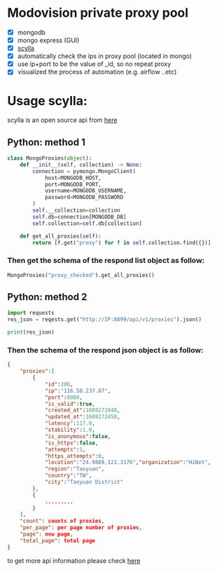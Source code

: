 # Modovision private proxy pool
- [x] mongodb
- [x] mongo express (GUI)
- [x] [scylla](https://github.com/imWildCat/scylla)
- [x] automatically check the ips in proxy pool (located in mongo)
- [x] use ip+port to be the value of _id, so no repeat proxy
- [x] visualized the process of automation (e.g. airflow ..etc)

# Usage scylla:
scylla is an open source api from [here](https://github.com/imWildCat/scylla) 

## Python: method 1
```python
class MongoProxies(object):
    def __init__(self, collection) -> None:
        connection = pymongo.MongoClient(
            host=MONGODB_HOST,
            port=MONGODB_PORT,
            username=MONGODB_USERNAME,
            password=MONGODB_PASSWORD
        )
        self.__collection=collection
        self.db=connection[MONGODB_DB]
        self.collection=self.db[collection]

    def get_all_proxies(self):
        return [f.get("proxy") for f in self.collection.find({})]
```
### Then get the schema of the respond list object as follow:
```python
MongoProxies("proxy_checked").get_all_proxies()
```

## Python: method 2
```python
import requests
res_json = reqests.get("http://IP:8899/api/v1/proxies").json()

print(res_json)
```
### Then the schema of the respond json object is as follow:
```json
{
    "proxies":[
        {
            "id":206,
            "ip":"116.58.237.87",
            "port":8080,
            "is_valid":true,
            "created_at":1608271848,
            "updated_at":1608272458,
            "latency":117.0,
            "stability":1.0,
            "is_anonymous":false,
            "is_https":false,
            "attempts":1,
            "https_attempts":0,
            "location":"24.9889,121.3176","organization":"HiNet",
            "region":"Taoyuan",
            "country":"TW",
            "city":"Taoyuan District"
        },
        {
            .........
        }    
    ],
    "count": counts of proxies,
    "per_page": per page number of proxies,
    "page": now page,
    "total_page": total page
}
```
to get more api information please check [here](https://github.com/imWildCat/scylla)
